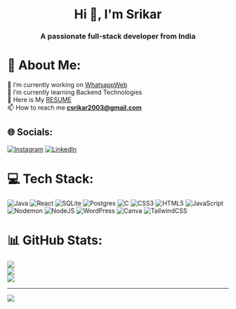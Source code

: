 
<h1 align="center">Hi 👋, I'm Srikar</h1>
<h3 align="center">A passionate full-stack developer from India</h3>


# 💫 About Me:
🔭 I’m currently working on [WhatsappWeb]((https://github.com/Srikar-C/Whatsapp-Web))<br>🌱 I’m currently learning Backend Technologies<br>💬 Here is My [RESUME](https://drive.google.com/file/d/1NNqmaCoH7-Td57AXPAT34sZgEPaGaQlF/view)<br>📫 How to reach me **csrikar2003@gmail.com**


## 🌐 Socials:
[![Instagram](https://img.shields.io/badge/Instagram-%23E4405F.svg?logo=Instagram&logoColor=white)](https://www.instagram.com/_c_srikar) [![LinkedIn](https://img.shields.io/badge/LinkedIn-%230077B5.svg?logo=linkedin&logoColor=white)](https://www.linkedin.com/in/srikar-challa-5a22b9250/)


# 💻 Tech Stack:
![Java](https://img.shields.io/badge/java-%23ED8B00.svg?style=flat&logo=openjdk&logoColor=white) ![React](https://img.shields.io/badge/react-%2320232a.svg?style=flat&logo=react&logoColor=%2361DAFB) ![SQLite](https://img.shields.io/badge/sqlite-%2307405e.svg?style=flat&logo=sqlite&logoColor=white) ![Postgres](https://img.shields.io/badge/postgres-%23316192.svg?style=flat&logo=postgresql&logoColor=white) ![C](https://img.shields.io/badge/c-%2300599C.svg?style=flat&logo=c&logoColor=white) ![CSS3](https://img.shields.io/badge/css3-%231572B6.svg?style=flat&logo=css3&logoColor=white) ![HTML5](https://img.shields.io/badge/html5-%23E34F26.svg?style=flat&logo=html5&logoColor=white) ![JavaScript](https://img.shields.io/badge/javascript-%23323330.svg?style=flat&logo=javascript&logoColor=%23F7DF1E) ![Nodemon](https://img.shields.io/badge/NODEMON-%23323330.svg?style=flat&logo=nodemon&logoColor=%BBDEAD) ![NodeJS](https://img.shields.io/badge/node.js-6DA55F?style=flat&logo=node.js&logoColor=white) ![WordPress](https://img.shields.io/badge/WordPress-%23117AC9.svg?style=flat&logo=WordPress&logoColor=white) ![Canva](https://img.shields.io/badge/Canva-%2300C4CC.svg?style=flat&logo=Canva&logoColor=white) ![TailwindCSS](https://img.shields.io/badge/tailwindcss-%2338B2AC.svg?style=flat&logo=tailwind-css&logoColor=white)
# 📊 GitHub Stats:
![](https://github-readme-stats.vercel.app/api?username=srikar-c&theme=dark&hide_border=false&include_all_commits=false&count_private=false)<br/>
![](https://github-readme-streak-stats.herokuapp.com/?user=srikar-c&theme=dark&hide_border=false)<br/>
![](https://github-readme-stats.vercel.app/api/top-langs/?username=srikar-c&theme=dark&hide_border=false&include_all_commits=false&count_private=false&layout=compact)

---
[![](https://visitcount.itsvg.in/api?id=srikar-c&icon=0&color=0)](https://visitcount.itsvg.in)

<!-- Proudly created with GPRM ( https://gprm.itsvg.in ) -->
<!-- Proudly created with GPRM ( https://gprm.itsvg.in ) -->
